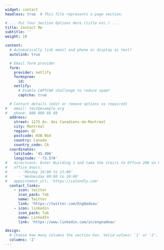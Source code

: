 ```yaml
---
widget: contact
headless: true  # This file represents a page section.

# ... Put Your Section Options Here (title etc.) ...
title: Contact Me
subtitle: ''
weight: 10

content:
  # Automatically link email and phone or display as text?
  autolink: true

  # Email form provider
  form:
    provider: netlify
    formspree:
      id:
    netlify:
      # Enable CAPTCHA challenge to reduce spam?
      captcha: true

  # Contact details (edit or remove options as required)
#   email: test@example.org
#   phone: 888 888 88 88
  address:
    street: 1275 Av. des Canadiens-de-Montréal
    city: Montréal
    region: QC
    postcode: H3B 0G4
    country: Canada
    country_code: CA
  coordinates:
    latitude: '45.496'
    longitude: '-73.570'
#   directions: Enter Building 1 and take the stairs to Office 200 on Floor 2
#   office_hours:
#     - 'Monday 10:00 to 13:00'
#     - 'Wednesday 09:00 to 10:00'
#   appointment_url: 'https://calendly.com'
  contact_links:
    - icon: twitter
      icon_pack: fab
      name: Twitter
      link: 'https://twitter.com/EngNadeau'
    - icon: linkedin
      icon_pack: fab
      name: LinkedIn
      link: 'https://www.linkedin.com/in/engnadeau'

design:
  # Choose how many columns the section has. Valid values: '1' or '2'.
  columns: '2'
---
```

